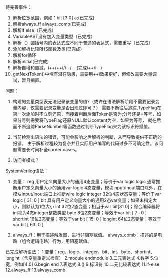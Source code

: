 待完善事件：
1. 解析位宽范围，例如：bit [3:0] a;(已完成)
2. 解析always_ff always_comb(已完成)
3. 解析if else（已完成）
4. VariableAST没有加入变量类型（已完成）
5. 解析（）圆括号内的表达式应不同于普通的表达式，需要重写（已完成）
6. 添加解析比较RHS函数及类(已完成)
7. 解析for循环
8. 解析initial(已完成)
9. 解析自增和自减，i++/++i/i--/--i(完成i++/i--)
10. getNextToken()中埋有潜在隐患，需要用++i效果更好，但修改需要大量调试，暂且搁置。

问题：
1. 构建的变量类型表无法记录该变量的值?（或许在语法解析阶段不需要记录变量内容，仅需要记录变量是否出现过即可？）
	需要不断往后追踪,TypeFlag在第一次添加时不立刻还原，而接着判断后面Token是否为;分号还是=等号，如果分号则需要将TypeFlag还原NULL默认content为空，如果为等号，
	就在后面不断追踪ParseNumber等函数通过判断TypeFlag来为该标识符赋值。

2. 当前检测出语法的错误，可能会影响之后解析的判断，从而导致提供不正确的报错。
	由于解析过程较为复杂并且实际用户编写的代码过多不可确定性，该问题需要长时间补全corner cases。

3. 访问者模式？

SystemVerilog语法：
1. 变量：
reg	用户定义向量大小的通用4态变量；等价于var logic
logic	通常推断用户定义向量大小的通用var logic 4态变量，模块input/inout端口除外，在模块input/inout端口上推断wire logic
integer	32位4态状态变量；等价于var logic [ 31: 0 ]
bit	具有用户定义向量大小的通用2态var变量；如果未指定大小，则默认为1位大小
int	32位2态变量；相当于var bit[31 0]；综合编译器将int视为4态integer整数类型
byte	8位2态变量；等效于var bit [ 7 : 0 ]
shortint	16位2态变量；等效于var bit [ 15: 0 ]
longint	64位2态变量；等效于var bit [ 63: 0 ]

2. always_ff：用于描述触发器，进行非阻塞赋值。 always_comb：描述的是电路（组合逻辑电路）行为，用阻塞赋值。

已完成解析语法：
1.变量：reg、logic、integer、bit、int、byte、shortint、longint（含变量重定义检查）
2.module endmodule
3.二元表达式
4.数字
5.位宽，例如[4:0]
6.begin end
7.表达式
8.()
9.标识符
10.二元比较表达式
11.if-else
12.always_ff
13.always_comb
